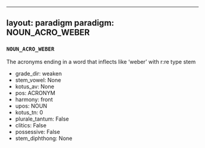 
---
layout: paradigm
paradigm: NOUN_ACRO_WEBER
---
### ` NOUN_ACRO_WEBER `

The acronyms ending in a word that inflects like ‘weber’ with r:re type stem
* grade_dir: weaken
* stem_vowel: None
* kotus_av: None
* pos: ACRONYM
* harmony: front
* upos: NOUN
* kotus_tn: 0
* plurale_tantum: False
* clitics: False
* possessive: False
* stem_diphthong: None
